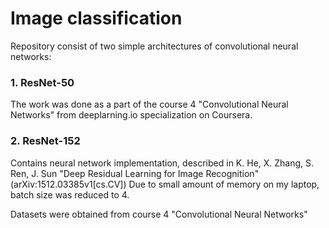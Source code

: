 # Image classification

Repository consist of two simple architectures of convolutional neural networks:

### 1. ResNet-50

The work was done as a part of the course 4 "Convolutional Neural Networks" from deeplarning.io specialization on Coursera.

### 2. ResNet-152

Contains neural network implementation, described in K. He, X. Zhang, S. Ren, J. Sun 
"Deep Residual Learning for Image Recognition" (arXiv:1512.03385v1[cs.CV])
Due to small amount of memory on my laptop, batch size was reduced to 4.

Datasets were obtained from course 4 "Convolutional Neural Networks" 
